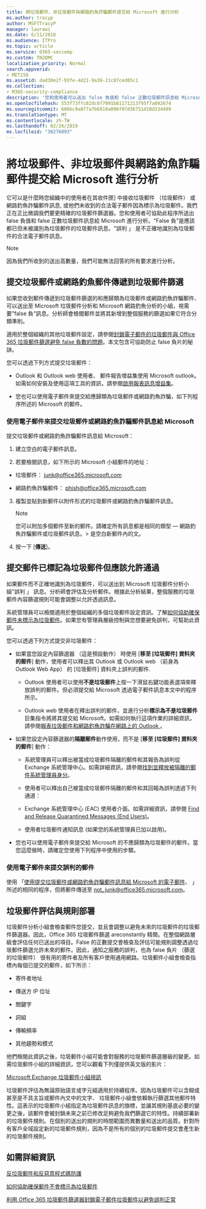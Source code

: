 ```yaml
---
title: 將垃圾郵件、非垃圾郵件與網路釣魚詐騙郵件提交給 Microsoft 進行分析
ms.author: tracyp
author: MSFTTracyP
manager: laurawi
ms.date: 6/11/2018
ms.audience: ITPro
ms.topic: article
ms.service: O365-seccomp
ms.custom: TN2DMC
localization_priority: Normal
search.appverid:
- MET150
ms.assetid: dad30e2f-93fe-4d21-9a36-21c87ced85c1
ms.collection:
- M365-security-compliance
description: '您和使用者可以送出 false 負值和 false 正數垃圾郵件訊息給 Microsoft 進行分析。 '
ms.openlocfilehash: 553f73ffc82dc6f7091b81171213f95f7a092674
ms.sourcegitcommit: 686bc9a8f7a7b6810a096f07d36751d10d334409
ms.translationtype: MT
ms.contentlocale: zh-TW
ms.lasthandoff: 02/26/2019
ms.locfileid: "30276093"
---
```

# <a name="submit-spam-non-spam-and-phishing-scam-messages-to-microsoft-for-analysis"></a>將垃圾郵件、非垃圾郵件與網路釣魚詐騙郵件提交給 Microsoft 進行分析

它可以是什麼時您組織中的使用者在其收件匣] 中接收垃圾郵件 （垃圾郵件） 或網路釣魚詐騙郵件訊息, 或他們未收到的合法電子郵件因為標示為垃圾郵件。我們正在正比微調我們要更精確的垃圾郵件篩選器。您和使用者可協助此程序所送出 false 負值和 false 正數垃圾郵件訊息給 Microsoft 進行分析。"False 負"是應該都已但未被識別為垃圾郵件的垃圾郵件訊息。"誤判 」 是不正確地識別為垃圾郵件的合法電子郵件訊息。 
  
> [!NOTE]
> 因為我們所收到的送出高數量，我們可能無法回答的所有要求進行分析。 
  
## <a name="submit-junk-or-phishing-messages-that-passed-through-the-spam-filters"></a>提交垃圾郵件或網路釣魚郵件傳遞到垃圾郵件篩選
<a name="sectionSection0"> </a>

如果您收到郵件傳遞到垃圾郵件篩選的和應歸類為垃圾郵件或網路釣魚詐騙郵件、 可以送出至 Microsoft 垃圾郵件分析和 Microsoft 網路釣魚分析的小組，視需要"false 負"訊息。分析師會檢閱郵件並將其新增到整個服務的篩選如果它符合分類準則。 
  
適用於整個組織的其他垃圾郵件設定，請參閱[封鎖電子郵件的垃圾郵件與 Office 365 垃圾郵件篩選避免 false 負數的問題](https://go.microsoft.com/fwlink/p/?LinkId=534225)。本文包含可協助防止 false 負片的秘訣。
  
您可以透過下列方式提交垃圾郵件：
  
- Outlook 和 Outlook web 使用者、 郵件報告增益集使用 Microsoft outlook。如需如何安裝及使用這項工具的資訊，請參閱[啟用報表訊息增益集](https://support.office.com/article/4250c4bc-6102-420b-9e0a-a95064837676)。 
        
- 您也可以使用電子郵件來提交給應歸類為垃圾郵件或網路釣魚詐騙，如下列程序所述的 Microsoft 的郵件。
    
### <a name="use-email-to-submit-junk-spam-or-phishing-scam-messages-to-microsoft"></a>使用電子郵件來提交垃圾郵件或網路釣魚詐騙郵件訊息給 Microsoft
<a name="Useemailtosubmitjunkspamorphishingscammessages"> </a>

提交垃圾郵件或網路釣魚詐騙郵件訊息給 Microsoft：
  
1. 建立空白的電子郵件訊息。
    
2. 若要檢閱訊息，如下所示的 Microsoft 小組郵件的地址： 
    
  - 垃圾郵件： junk@office365.microsoft.com
    
  - 網路釣魚詐騙郵件： phish@office365.microsoft.com
    
3. 複製並貼到新郵件以附件形式的垃圾郵件或網路釣魚詐騙郵件訊息。 
    
    > [!NOTE]
    > 您可以附加多個郵件至新的郵件。請確定所有訊息都是相同的類型 — 網路釣魚詐騙郵件或垃圾郵件訊息。> 是空白新郵件內的文。 
  
4. 按一下 [**傳送**]。
    
## <a name="submit-messages-that-were-tagged-as-junk-but-should-have-been-allowed-through"></a>提交郵件已標記為垃圾郵件但應該允許通過
<a name="sectionSection1"> </a>

如果郵件而不正確地識別為垃圾郵件，可以送出到 Microsoft 垃圾郵件分析小組"誤判 」 訊息。分析師會評估及分析郵件。根據此分析結果，整個服務的垃圾郵件內容篩選規則可能會調整以允許透過訊息。
  
系統管理員可以檢閱適用於整個組織的多個垃圾郵件設定資訊。了解[如何協助確保郵件未標示為垃圾郵件](https://go.microsoft.com/fwlink/p/?LinkId=534224)。如果您有管理員層級控制與您想要避免誤判，可幫助此資訊。
  
您可以透過下列方式提交非垃圾郵件：
  
- 如果當您設定內容篩選器 （這是預設動作） 時使用 [**移至 [垃圾郵件] 資料夾的郵件**] 動作，使用者可以釋出其 Outlook 或 Outlook web （前身為 Outlook Web App） 的 [垃圾郵件] 資料夾上誤判的郵件. 
    
  - Outlook 使用者可以使用**不是垃圾郵件**上按一下滑鼠右鍵功能表選項來釋放誤判的郵件。但必須提交給 Microsoft 透過電子郵件訊息本文中的程序所示。 
    
  - Outlook web 使用者在釋出誤判的郵件，並進行分析**標示為不是垃圾郵件**巨集指令將將其提交給 Microsoft。如需如何執行這項作業的詳細資訊，請參閱[報表垃圾郵件和網路釣魚詐騙在網路上的 Outlook ](report-junk-email-and-phishing-scams-in-outlook-on-the-web-eop.md)。
    
- 如果您設定內容篩選器的**隔離郵件**動作使用，而不是 [**移至 [垃圾郵件] 資料夾的郵件**] 動作： 
    
  - 系統管理員可以釋出被當成垃圾郵件隔離的郵件和其報告為誤判從 Exchange 系統管理中心。如需詳細資訊，請參閱[找到並釋放被隔離的郵件系統管理員身分](find-and-release-quarantined-messages-as-an-administrator.md)。
    
  - 使用者可以釋出自己被當成垃圾郵件隔離的郵件和其回報為誤判透過下列通道： 
    
  - Exchange 系統管理中心 (EAC) 使用者介面。如需詳細資訊，請參閱 [Find and Release Quarantined Messages (End Users)](http://technet.microsoft.com/library/e439b560-827a-4807-abd3-6b861c1ff786.aspx)。
    
  - 使用者垃圾郵件通知訊息 (如果您的系統管理員已加以啟用)。 
    
- 您也可以使用電子郵件來提交給 Microsoft 的不應歸類為垃圾郵件的郵件。當您這麼做時，請確定您使用下列程序中使用的步驟。
    
### <a name="use-email-to-submit-false-positive-messages"></a>使用電子郵件來提交誤判的郵件

使用 「[使用提交垃圾郵件或網路釣魚詐騙郵件訊息給 Microsoft 的電子郵件](submit-spam-non-spam-and-phishing-scam-messages-to-microsoft-for-analysis.md#Useemailtosubmitjunkspamorphishingscammessages)、 」 所述的相同的程序，但將郵件傳送至 not_junk@office365.microsoft.com。
  
## <a name="spam-evaluation-and-rules-deployment"></a>垃圾郵件評估與規則部署
<a name="sectionSection2"> </a>

垃圾郵件分析小組會檢查郵件您提交，並且會調整以避免未來的垃圾郵件的垃圾郵件篩選器。因此，Office 365 垃圾郵件篩選 areconstantly 精簡。在整個網路層級會評估任何已送出的項目。False 的正數提交會檢查及評估可能規則調整透過垃圾郵件篩選允許未來的郵件。因此，通知之服務的誤判，也為 false 負片 （篩選的垃圾郵件） 很有用的寄件者及所有客戶使用通用網路。垃圾郵件小組會檢查指標內每個已提交的郵件，如下所示：
  
- 寄件者地址
    
- 傳送方 IP 位址
    
- 關鍵字
    
- 詞組
    
- 傳輸頻率
    
- 其他趨勢和模式
    
他們檢閱此資訊之後，垃圾郵件小組可能會對服務的垃圾郵件篩選層級的變更。如需垃圾郵件小組的詳細資訊，您可以觀看下列僅提供英文版的影片：
  
[Microsoft Exchange 垃圾郵件小組視訊](https://youtu.be/-TpX_-GMC7o?hd=1)
  
垃圾郵件評估為無論原始語言或字元組適用於持續程序。因為垃圾郵件可以含糊或甚至是不具主旨或郵件內文中的文字、 垃圾郵件小組會依賴執行篩選其他郵件特性。這表示的垃圾郵件小組指定為垃圾郵件訊息的旗標，並讓其規則基底必要的變更之後，該郵件會被封鎖未來之前已修改足夠避免我們篩選它的特性。持續部署新的垃圾郵件規則。在個別的送出的規則的時間範圍而異數量和送出的品質。針對所有客戶全域設定新的垃圾郵件規則，因為不是所有的個別的垃圾郵件提交會產生新的垃圾郵件規則。
   
## <a name="for-more-information"></a>如需詳細資訊
<a name="sectionSection4"> </a>

[反垃圾郵件和反惡意程式碼防護](http://technet.microsoft.com/library/93c6c227-7442-4293-b64d-ec8f15c928db.aspx)
  
[如何協助確保郵件不會標示為垃圾郵件](https://go.microsoft.com/fwlink/p/?LinkId=534224)
  
[利用 Office 365 垃圾郵件篩選器封鎖電子郵件垃圾郵件以避免誤判正常](https://go.microsoft.com/fwlink/p/?LinkId=534225)
  

